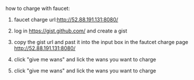 
how to charge with faucet:

1. faucet charge url:http://52.88.191.131:8080/

2. log in https://gist.github.com/ and create a gist 

3. copy the gist url and past it into the input box in the fautcet charge page http://52.88.191.131:8080/

5. click "give me wans" and lick the wans you want to charge 

5. click "give me wans" and lick the wans you want to charge 


